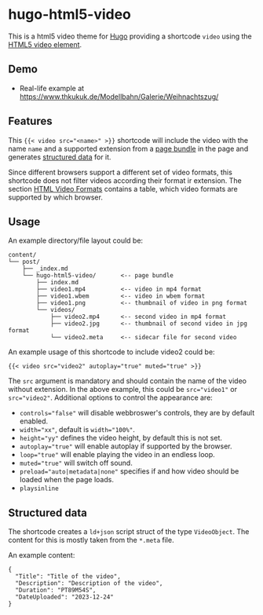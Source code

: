 # hugo-html5-video

This is a html5 video theme for [Hugo](https://gohugo.io/) providing a shortcode `video` using the [HTML5 video element](https://www.w3schools.com/html/html5_video.asp).

## Demo

* Real-life example at https://www.thkukuk.de/Modellbahn/Galerie/Weihnachtszug/

## Features

This `{{< video src="<name>" >}}` shortcode will include the video with the name `name` and a supported extension from a [page bundle](https://gohugo.io/content-management/page-bundles/) in the page and generates [structured data](https://schema.org/VideoObject) for it.

Since different browsers support a different set of video formats, this shortcode does not filter videos according their format ir extension. The section [HTML Video Formats](https://www.w3schools.com/html/html5_video.asp) contains a table, which video formats are supported by which browser.

## Usage

An example directory/file layout could be:
```
content/
└── post/
    ├── _index.md
    └── hugo-html5-video/       <-- page bundle
        ├── index.md
        ├── video1.mp4          <-- video in mp4 format
        ├── video1.wbem         <-- video in wbem format
        ├── video1.png          <-- thumbnail of video in png format
        └── videos/
            ├── video2.mp4      <-- second video in mp4 format
            ├── video2.jpg      <-- thumbnail of second video in jpg format
            └── video2.meta     <-- sidecar file for second video
```
An example usage of this shortcode to include video2 could be:
```
{{< video src="video2" autoplay="true" muted="true" >}}
```

The `src` argument is mandatory and should contain the name of the video
without extension. In the above example, this could be `src="video1"` or
`src="video2"`.
Additional options to control the appearance are:
- `controls="false"` will disable webbroswer's controls, they are by default enabled.
- `width="xx"`, default is `width="100%"`.
- `height="yy"` defines the video height, by default this is not set.
- `autoplay="true"` will enable autoplay if supported by the browser.
- `loop="true"` will enable playing the video in an endless loop.
- `muted="true"` will switch off sound.
- `preload="auto|metadata|none"` specifies if and how video should be loaded when the page loads.
- `playsinline`

## Structured data

The shortcode creates a `ld+json` script struct of the type `VideoObject`. The content for this is mostly taken from the `*.meta` file.

An example content:
```
{
  "Title": "Title of the video",
  "Description": "Description of the video",
  "Duration": "PT89M54S",
  "DateUploaded": "2023-12-24"
}
```
